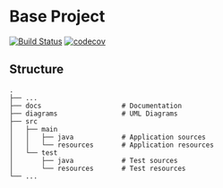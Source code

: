 # Base Project
[![Build Status](https://travis-ci.org/rabbit1112/BaseProject.svg?branch=master)](https://travis-ci.org/rabbit1112/BaseProject)
[![codecov](https://codecov.io/gh/rabbit1112/BaseProject/branch/master/graph/badge.svg)](https://codecov.io/gh/rabbit1112/BaseProject)

## Structure
```
.
├── ...
├── docs                    # Documentation
├── diagrams                # UML Diagrams
├── src
│   ├── main
│   │   ├── java            # Application sources
│   │   └── resources       # Application resources
│   └── test
│       ├── java            # Test sources
│       └── resources       # Test resources
└── ...
```
